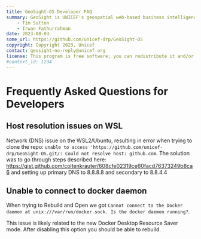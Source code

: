 ```yaml
---
title: GeoSight-OS Developer FAQ
summary: GeoSight is UNICEF's geospatial web-based business intelligence platform.
    - Tim Sutton
    - Irwan Fathurrahman
date: 2023-08-03
some_url: https://github.com/unicef-drp/GeoSight-OS
copyright: Copyright 2023, Unicef
contact: geosight-no-reply@unicef.org
license: This program is free software; you can redistribute it and/or modify it under the terms of the GNU Affero General Public License as published by the Free Software Foundation; either version 3 of the License, or (at your option) any later version.
#context_id: 1234
---
```


# Frequently Asked Questions for Developers

## Host resolution issues on WSL

Network (DNS) issue on the WSL2/Ubuntu, resulting in error when trying to clone the repo: ``unable to access 'https://github.com/unicef-drp/GeoSight-OS.git/: Could not resolve host: github.com``. The solution was to go through steps described here: https://gist.github.com/coltenkrauter/608cfe02319ce60facd76373249b8ca6 and setting up primary DNS to 8.8.8.8 and secondary to 8.8.4.4


## Unable to connect to docker daemon

When trying to Rebuild and Open we got ``Cannot connect to the Docker daemon at unix:///var/run/docker.sock. Is the docker daemon running?``. 

This issue is likely related to the new Docker Desktop Resource Saver mode. After disabling this option you should be able to rebuild.
